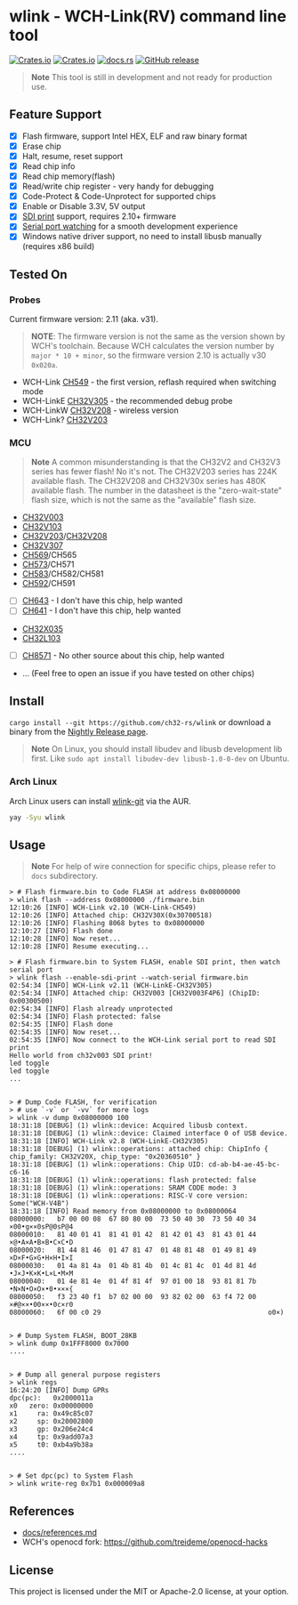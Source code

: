 # wlink - WCH-Link(RV) command line tool

[![Crates.io][badge-license]][crates]
[![Crates.io][badge-version]][crates]
[![docs.rs][badge-docsrs]][docsrs]
[![GitHub release][badge-release]][nightly]

[badge-license]: https://img.shields.io/crates/l/wlink?style=for-the-badge
[badge-version]: https://img.shields.io/crates/v/wlink?style=for-the-badge
[badge-docsrs]: https://img.shields.io/docsrs/wlink?style=for-the-badge
[badge-release]: https://img.shields.io/github/v/release/ch32-rs/wlink?include_prereleases&style=for-the-badge
[crates]: https://crates.io/crates/wlink
[docsrs]: https://docs.rs/wlink
[nightly]: https://github.com/ch32-rs/wlink/releases/tag/nightly

> **Note**
> This tool is still in development and not ready for production use.

## Feature Support

- [x] Flash firmware, support Intel HEX, ELF and raw binary format
- [x] Erase chip
- [x] Halt, resume, reset support
- [x] Read chip info
- [x] Read chip memory(flash)
- [x] Read/write chip register - very handy for debugging
- [x] Code-Protect & Code-Unprotect for supported chips
- [x] Enable or Disable 3.3V, 5V output
- [x] [SDI print](https://www.cnblogs.com/liaigu/p/17628184.html) support, requires 2.10+ firmware
- [x] [Serial port watching](https://github.com/ch32-rs/wlink/pull/36) for a smooth development experience
- [x] Windows native driver support, no need to install libusb manually (requires x86 build)

## Tested On

### Probes

Current firmware version: 2.11 (aka. v31).

> **NOTE**: The firmware version is not the same as the version shown by WCH's toolchain. Because WCH calculates the version number by `major * 10 + minor`, so the firmware version 2.10 is actually v30 `0x020a`.

- WCH-Link [CH549] - the first version, reflash required when switching mode
- WCH-LinkE [CH32V305][CH32V307] - the recommended debug probe
- WCH-LinkW [CH32V208][CH32V208] - wireless version
- WCH-Link? [CH32V203][CH32V203]

[CH549]: https://www.wch-ic.com/products/CH549.html

### MCU

> **Note**
> A common misunderstanding is that the CH32V2 and CH32V3 series has fewer flash! No it's not.
> The CH32V203 series has 224K available flash. The CH32V208 and CH32V30x series has 480K available flash.
> The number in the datasheet is the "zero-wait-state" flash size, which is not the same as the "available" flash size.

- [CH32V003]
- [CH32V103]
- [CH32V203]/[CH32V208]
- [CH32V307]
- [CH569]/CH565
- [CH573]/CH571
- [CH583]/CH582/CH581
- [CH592]/CH591
- [ ] [CH643] - I don't have this chip, help wanted
- [ ] [CH641] - I don't have this chip, help wanted
- [CH32X035]
- [CH32L103]
- [ ] [CH8571] - No other source about this chip, help wanted
- ... (Feel free to open an issue if you have tested on other chips)

[CH32V003]: https://www.wch-ic.com/products/CH32V003.html
[CH32V103]: https://www.wch-ic.com/products/CH32V103.html
[CH32V203]: https://www.wch-ic.com/products/CH32V203.html
[CH32V208]: https://www.wch-ic.com/products/CH32V208.html
[CH32V307]: https://www.wch-ic.com/products/CH32V307.html
[CH32X035]: https://www.wch-ic.com/products/CH32X035.html
[CH32L103]: https://www.wch-ic.com/products/CH32L103.html
[CH569]: https://www.wch-ic.com/products/CH569.html
[CH573]: https://www.wch-ic.com/products/CH573.html
[CH583]: https://www.wch-ic.com/products/CH583.html
[CH592]: https://www.wch-ic.com/products/CH592.html
[CH641]: https://www.wch.cn/downloads/CH641DS0_PDF.html
[CH643]: https://www.wch-ic.com/products/CH643.html
[CH8571]: https://www.wch.cn/news/606.html

## Install

`cargo install --git https://github.com/ch32-rs/wlink` or download a binary from the [Nightly Release page](https://github.com/ch32-rs/wlink/releases/tag/nightly).

> **Note**
> On Linux, you should install libudev and libusb development lib first.
> Like `sudo apt install libudev-dev libusb-1.0-0-dev` on Ubuntu.

### Arch Linux

Arch Linux users can install [wlink-git](https://aur.archlinux.org/packages/wlink-git) via the AUR.

```bash
yay -Syu wlink
```

## Usage

> **Note**
> For help of wire connection for specific chips, please refer to `docs` subdirectory.

```console
> # Flash firmware.bin to Code FLASH at address 0x08000000
> wlink flash --address 0x08000000 ./firmware.bin
12:10:26 [INFO] WCH-Link v2.10 (WCH-Link-CH549)
12:10:26 [INFO] Attached chip: CH32V30X(0x30700518)
12:10:26 [INFO] Flashing 8068 bytes to 0x08000000
12:10:27 [INFO] Flash done
12:10:28 [INFO] Now reset...
12:10:28 [INFO] Resume executing...

> # Flash firmware.bin to System FLASH, enable SDI print, then watch serial port
> wlink flash --enable-sdi-print --watch-serial firmware.bin
02:54:34 [INFO] WCH-Link v2.11 (WCH-LinkE-CH32V305)
02:54:34 [INFO] Attached chip: CH32V003 [CH32V003F4P6] (ChipID: 0x00300500)
02:54:34 [INFO] Flash already unprotected
02:54:34 [INFO] Flash protected: false
02:54:35 [INFO] Flash done
02:54:35 [INFO] Now reset...
02:54:35 [INFO] Now connect to the WCH-Link serial port to read SDI print
Hello world from ch32v003 SDI print!
led toggle
led toggle
...


> # Dump Code FLASH, for verification
> # use `-v` or `-vv` for more logs
> wlink -v dump 0x08000000 100
18:31:18 [DEBUG] (1) wlink::device: Acquired libusb context.
18:31:18 [DEBUG] (1) wlink::device: Claimed interface 0 of USB device.
18:31:18 [INFO] WCH-Link v2.8 (WCH-LinkE-CH32V305)
18:31:18 [DEBUG] (1) wlink::operations: attached chip: ChipInfo { chip_family: CH32V20X, chip_type: "0x20360510" }
18:31:18 [DEBUG] (1) wlink::operations: Chip UID: cd-ab-b4-ae-45-bc-c6-16
18:31:18 [DEBUG] (1) wlink::operations: flash protected: false
18:31:18 [DEBUG] (1) wlink::operations: SRAM CODE mode: 3
18:31:18 [DEBUG] (1) wlink::operations: RISC-V core version: Some("WCH-V4B")
18:31:18 [INFO] Read memory from 0x08000000 to 0x08000064
08000000:   b7 00 00 08  67 80 80 00  73 50 40 30  73 50 40 34   ×00•g××0sP@0sP@4
08000010:   81 40 01 41  81 41 01 42  81 42 01 43  81 43 01 44   ×@•A×A•B×B•C×C•D
08000020:   81 44 81 46  01 47 81 47  01 48 81 48  01 49 81 49   ×D×F•G×G•H×H•I×I
08000030:   01 4a 81 4a  01 4b 81 4b  01 4c 81 4c  01 4d 81 4d   •J×J•K×K•L×L•M×M
08000040:   01 4e 81 4e  01 4f 81 4f  97 01 00 18  93 81 81 7b   •N×N•O×O×•0•×××{
08000050:   f3 23 40 f1  b7 02 00 00  93 82 02 00  63 f4 72 00   ×#@××•00××•0c×r0
08000060:   6f 00 c0 29                                          o0×)


> # Dump System FLASH, BOOT_28KB
> wlink dump 0x1FFF8000 0x7000
....


> # Dump all general purpose registers
> wlink regs
16:24:20 [INFO] Dump GPRs
dpc(pc):   0x2000011a
x0   zero: 0x00000000
x1     ra: 0x49c85c07
x2     sp: 0x20002800
x3     gp: 0x206e24c4
x4     tp: 0x9add07a3
x5     t0: 0xb4a9b38a
....


> # Set dpc(pc) to System Flash
> wlink write-reg 0x7b1 0x000009a8
```

## References

- [docs/references.md](docs/references.md)
- WCH's openocd fork: <https://github.com/treideme/openocd-hacks>

## License

This project is licensed under the MIT or Apache-2.0 license, at your option.

